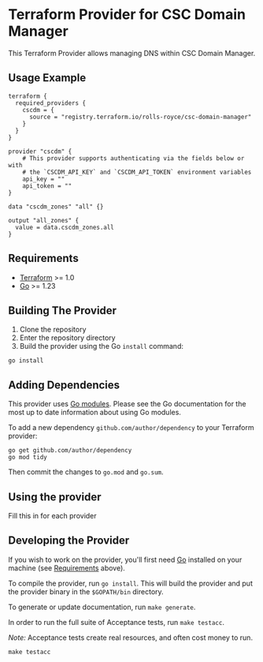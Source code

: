 # Terraform Provider for CSC Domain Manager
This Terraform Provider allows managing DNS within CSC Domain Manager.

## Usage Example
```hcl
terraform {
  required_providers {
    cscdm = {
      source = "registry.terraform.io/rolls-royce/csc-domain-manager"
    }
  }
}

provider "cscdm" {
    # This provider supports authenticating via the fields below or with
    # the `CSCDM_API_KEY` and `CSCDM_API_TOKEN` environment variables
    api_key = ""
    api_token = ""
}

data "cscdm_zones" "all" {}

output "all_zones" {
  value = data.cscdm_zones.all
}
```

## Requirements

- [Terraform](https://developer.hashicorp.com/terraform/downloads) >= 1.0
- [Go](https://golang.org/doc/install) >= 1.23

## Building The Provider

1. Clone the repository
1. Enter the repository directory
1. Build the provider using the Go `install` command:

```shell
go install
```

## Adding Dependencies

This provider uses [Go modules](https://github.com/golang/go/wiki/Modules).
Please see the Go documentation for the most up to date information about using Go modules.

To add a new dependency `github.com/author/dependency` to your Terraform provider:

```shell
go get github.com/author/dependency
go mod tidy
```

Then commit the changes to `go.mod` and `go.sum`.

## Using the provider

Fill this in for each provider

## Developing the Provider

If you wish to work on the provider, you'll first need [Go](http://www.golang.org) installed on your machine (see [Requirements](#requirements) above).

To compile the provider, run `go install`. This will build the provider and put the provider binary in the `$GOPATH/bin` directory.

To generate or update documentation, run `make generate`.

In order to run the full suite of Acceptance tests, run `make testacc`.

*Note:* Acceptance tests create real resources, and often cost money to run.

```shell
make testacc
```
